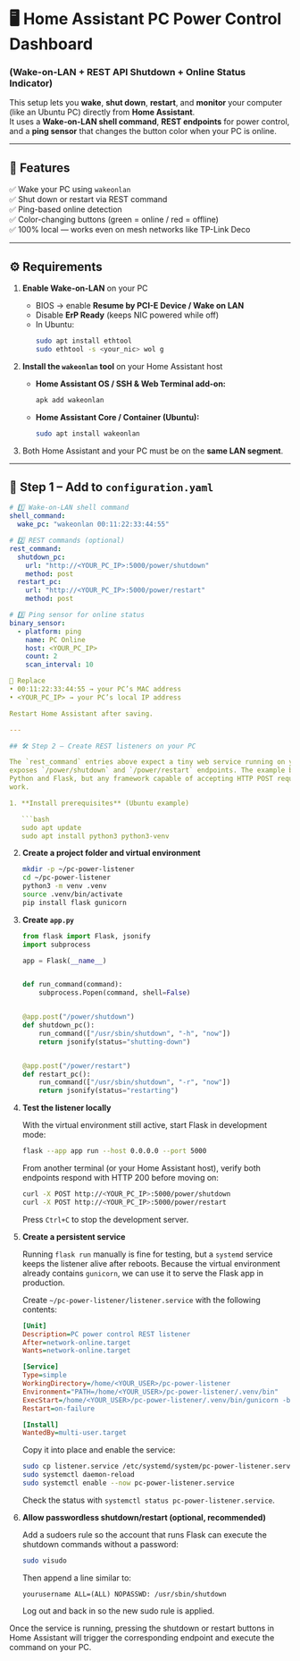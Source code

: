 # 🖥️ Home Assistant PC Power Control Dashboard  
### (Wake-on-LAN + REST API Shutdown + Online Status Indicator)

This setup lets you **wake**, **shut down**, **restart**, and **monitor** your computer (like an Ubuntu PC) directly from **Home Assistant**.  
It uses a **Wake-on-LAN shell command**, **REST endpoints** for power control, and a **ping sensor** that changes the button color when your PC is online.  

---

## 🧠 Features

✅ Wake your PC using `wakeonlan`  
✅ Shut down or restart via REST command  
✅ Ping-based online detection  
✅ Color-changing buttons (green = online / red = offline)  
✅ 100% local — works even on mesh networks like TP-Link Deco  

---

## ⚙️ Requirements

1. **Enable Wake-on-LAN** on your PC  
   - BIOS → enable **Resume by PCI-E Device / Wake on LAN**  
   - Disable **ErP Ready** (keeps NIC powered while off)
   - In Ubuntu:
     ```bash
     sudo apt install ethtool
     sudo ethtool -s <your_nic> wol g
     ```

2. **Install the `wakeonlan` tool** on your Home Assistant host  
   - **Home Assistant OS / SSH & Web Terminal add-on:**
     ```bash
     apk add wakeonlan
     ```
   - **Home Assistant Core / Container (Ubuntu):**
     ```bash
     sudo apt install wakeonlan
     ```

3. Both Home Assistant and your PC must be on the **same LAN segment**.

---

## 🧩 Step 1 – Add to `configuration.yaml`

```yaml
# 1️⃣ Wake-on-LAN shell command
shell_command:
  wake_pc: "wakeonlan 00:11:22:33:44:55"

# 2️⃣ REST commands (optional)
rest_command:
  shutdown_pc:
    url: "http://<YOUR_PC_IP>:5000/power/shutdown"
    method: post
  restart_pc:
    url: "http://<YOUR_PC_IP>:5000/power/restart"
    method: post

# 3️⃣ Ping sensor for online status
binary_sensor:
  - platform: ping
    name: PC Online
    host: <YOUR_PC_IP>
    count: 2
    scan_interval: 10

📝 Replace
• 00:11:22:33:44:55 → your PC’s MAC address
• <YOUR_PC_IP> → your PC’s local IP address

Restart Home Assistant after saving.

---

## 🛠 Step 2 – Create REST listeners on your PC

The `rest_command` entries above expect a tiny web service running on your PC that
exposes `/power/shutdown` and `/power/restart` endpoints. The example below uses
Python and Flask, but any framework capable of accepting HTTP POST requests can
work.

1. **Install prerequisites** (Ubuntu example)

   ```bash
   sudo apt update
   sudo apt install python3 python3-venv
   ```

2. **Create a project folder and virtual environment**

   ```bash
   mkdir -p ~/pc-power-listener
   cd ~/pc-power-listener
   python3 -m venv .venv
   source .venv/bin/activate
   pip install flask gunicorn
   ```

3. **Create `app.py`**

   ```python
   from flask import Flask, jsonify
   import subprocess

   app = Flask(__name__)


   def run_command(command):
       subprocess.Popen(command, shell=False)


   @app.post("/power/shutdown")
   def shutdown_pc():
       run_command(["/usr/sbin/shutdown", "-h", "now"])
       return jsonify(status="shutting-down")


   @app.post("/power/restart")
   def restart_pc():
       run_command(["/usr/sbin/shutdown", "-r", "now"])
       return jsonify(status="restarting")
   ```

4. **Test the listener locally**

   With the virtual environment still active, start Flask in development mode:

   ```bash
   flask --app app run --host 0.0.0.0 --port 5000
   ```

   From another terminal (or your Home Assistant host), verify both endpoints
   respond with HTTP 200 before moving on:

   ```bash
   curl -X POST http://<YOUR_PC_IP>:5000/power/shutdown
   curl -X POST http://<YOUR_PC_IP>:5000/power/restart
   ```

   Press `Ctrl+C` to stop the development server.

5. **Create a persistent service**

   Running `flask run` manually is fine for testing, but a `systemd` service keeps
   the listener alive after reboots. Because the virtual environment already
   contains `gunicorn`, we can use it to serve the Flask app in production.

   Create `~/pc-power-listener/listener.service` with the following contents:

   ```ini
   [Unit]
   Description=PC power control REST listener
   After=network-online.target
   Wants=network-online.target

   [Service]
   Type=simple
   WorkingDirectory=/home/<YOUR_USER>/pc-power-listener
   Environment="PATH=/home/<YOUR_USER>/pc-power-listener/.venv/bin"
   ExecStart=/home/<YOUR_USER>/pc-power-listener/.venv/bin/gunicorn -b 0.0.0.0:5000 app:app
   Restart=on-failure

   [Install]
   WantedBy=multi-user.target
   ```

   Copy it into place and enable the service:

   ```bash
   sudo cp listener.service /etc/systemd/system/pc-power-listener.service
   sudo systemctl daemon-reload
   sudo systemctl enable --now pc-power-listener.service
   ```

   Check the status with `systemctl status pc-power-listener.service`.

6. **Allow passwordless shutdown/restart (optional, recommended)**

   Add a sudoers rule so the account that runs Flask can execute the shutdown
   commands without a password:

   ```bash
   sudo visudo
   ```

   Then append a line similar to:

   ```
   yourusername ALL=(ALL) NOPASSWD: /usr/sbin/shutdown
   ```

   Log out and back in so the new sudo rule is applied.

Once the service is running, pressing the shutdown or restart buttons in Home
Assistant will trigger the corresponding endpoint and execute the command on your
PC.
